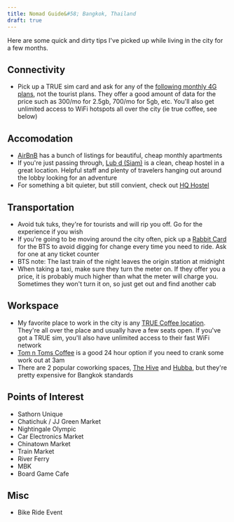 ```yaml
---
title: Nomad Guide&#58; Bangkok, Thailand
draft: true
---
```


Here are some quick and dirty tips I've picked up while living in the city for a few months.

## Connectivity
* Pick up a TRUE sim card and ask for any of the [following monthly 4G plans](http://truemoveh.truecorp.co.th/4g/sim-truemoveh/prepaid/entry/3340), not the tourist plans. They offer a good amount of data for the price such as 300/mo for 2.5gb, 700/mo for 5gb, etc. You'll also get unlimited access to WiFi hotspots all over the city (ie true coffee, see below)


## Accomodation
* [AirBnB](https://www.airbnb.com/s/Bangkok--Thailand?sublets=monthly) has a bunch of listings for beautiful, cheap monthly apartments
* If you're just passing through, [Lub d (Siam)](http://siamsquare.lubd.com/) is a clean, cheap hostel in a great location. Helpful staff and plenty of travelers hanging out around the lobby looking for an adventure
* For something a bit quieter, but still convient, check out [HQ Hostel](http://www.hqhostel.com/)


## Transportation
* Avoid tuk tuks, they're for tourists and will rip you off. Go for the experience if you wish
* If you're going to be moving around the city often, pick up a [Rabbit Card](http://www.bts.co.th/customer/en/16-rabbit-step-chg-sky-to-rabbit.aspx) for the BTS to avoid digging for change every time you need to ride. Ask for one at any ticket counter
* BTS note: The last train of the night leaves the origin station at midnight
* When taking a taxi, make sure they turn the meter on. If they offer you a price, it is probably much higher than what the meter will charge you. Sometimes they won't turn it on, so just get out and find another cab


## Workspace
* My favorite place to work in the city is any [TRUE Coffee location](http://truecoffee.truecorp.co.th/). They're all over the place and usually have a few seats open. If you've got a TRUE sim, you'll also have unlimited access to their fast WiFi network
* [Tom n Toms Coffee](http://en.tomntoms.com/main.php) is a good 24 hour option if you need to crank some work out at 3am
* There are 2 popular coworking spaces, [The Hive](http://thehive.co.th/) and [Hubba](http://hubbathailand.com/), but they're pretty expensive for Bangkok standards


## Points of Interest
* Sathorn Unique
* Chatichuk / JJ Green Market
* Nightingale Olympic
* Car Electronics Market
* Chinatown Market
* Train Market
* River Ferry
* MBK
* Board Game Cafe


## Misc
* Bike Ride Event

